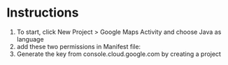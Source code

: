 # Instructions

1. To start, click New Project > Google Maps Activity and choose Java as language 
2. add these two permissions in Manifest file:
    <uses-permission android:name="android.permission.ACCESS_FINE_LOCATION" />
    <uses-permission android:name="android.permission.ACCESS_COARSE_LOCATION"/>
3. Generate the key from console.cloud.google.com by creating a project
